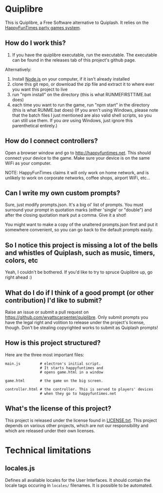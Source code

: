 Quiplibre
=========

This is Quiplibre, a Free Software alternative to Quiplash. It relies on the [HappyFunTimes party games system](http://greggman.github.io/HappyFunTimes).

## How do I work this?
1. If you have the quiplibre executable, run the executable. The executable can be found in the releases tab of this project's github page.

Alternatively:

1. Install [Node.js](https://nodejs.org/en/) on your computer, if it isn't already installed
2. clone this git repo, or download the zip file and extract it to where ever you want this project to live
3. run "npm install" on the directory (this is what RUNMEFIRSTTIME.bat does)
4. each time you want to run the game, run "npm start" in the directory (this is what RUNME.bat does)
(If you aren't using Windows, please note that the batch files I just mentioned are also valid shell scripts, so you can still use them. If you *are* using Windows, just ignore this parenthetical entirely.)

## How do I connect controllers?
Open a browser window and go to http://happyfuntimes.net. This should connect your device to the game. Make sure your device is on the same WiFi as your computer.

NOTE: HappyFunTimes claims it will only work on home network, and is unlikely to work on corporate networks, coffee shops, airport WiFi, etc...

## Can I write my own custom prompts?
Sure, just modify prompts.json. It's a big ol' list of prompts. You must surround your prompt in quotation marks (either 'single' or "double") and after the closing quotation mark put a comma. Give it a shot!

You might want to make a copy of the unaltered prompts.json first and put it somewhere convenient, so you can go back to the default prompts easily.

## So I notice this project is missing a lot of the bells and whistles of Quiplash, such as music, timers, colors, etc
Yeah, I couldn't be bothered. If you'd like to try to spruce Quiplibre up, go right ahead :)

## What do I do if I think of a good prompt (or other contribution) I'd like to submit?
Raise an issue or submit a pull request on https://github.com/wyattscarpenter/quiplibre. Only submit prompts you have the legal right and volition to release under the project's license, though. Don't be stealing copyrighted works to submit as Quiplash prompts!

## How is this project structured?
Here are the three most important files:

    main.js         # electron's initial script.
                    # It starts happyfuntimes and
                    # opens game.html in a window

    game.html       # the game on the big screen.

    controller.html # the controller. This is served to players' devices
                    # when they go to happyfuntimes.net

## What's the license of this project?
This project is released under the license found in [LICENSE.txt](LICENSE.txt). This project depends on various other projects, which are not our responsibility and which are released under their own licenses.

# Technical limitations

## locales.js
Defines all avaliable locales for the User Interfaces. It should contain the locale tags occuring in `locales/` filenames. It is possible to be automated.

